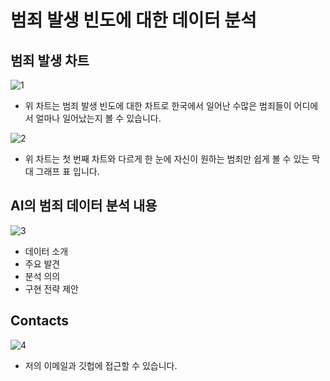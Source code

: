 # 범죄 발생 빈도에 대한 데이터 분석

## 범죄 발생 차트
![1](https://github.com/swifty-hh/lion_project1/assets/106498918/5a7310fd-2bd6-4128-8a3f-0b637131d068)


- 위 차트는 범죄 발생 빈도에 대한 차트로 한국에서 일어난 수많은 범죄들이 어디에서 얼마나 일어났는지 볼 수 있습니다.


![2](https://github.com/swifty-hh/lion_project1/assets/106498918/dc53aa0f-4331-4a31-8cb5-51a3e5b3d48f)


- 위 차트는 첫 번째 차트와 다르게 한 눈에 자신이 원하는 범죄만 쉽게 볼 수 있는 막대 그래프 표 입니다.

## AI의 범죄 데이터 분석 내용
![3](https://github.com/swifty-hh/lion_project1/assets/106498918/c6a02f6f-5aa7-4796-9660-c9f9e152e591)

- 데이터 소개
- 주요 발견
- 분석 의의
- 구현 전략 제안

## Contacts
![4](https://github.com/swifty-hh/lion_project1/assets/106498918/e7739cfa-fbca-4682-8af2-b356c63f6176)

- 저의 이메일과 깃헙에 접근할 수 있습니다.
